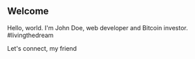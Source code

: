 ## Welcome

Hello, world. I'm John Doe, web developer and Bitcoin investor. #livingthedream

Let's connect, my friend
